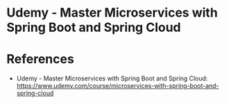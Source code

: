 # Udemy - Master Microservices with Spring Boot and Spring Cloud

# References

* Udemy - Master Microservices with Spring Boot and Spring
  Cloud: https://www.udemy.com/course/microservices-with-spring-boot-and-spring-cloud